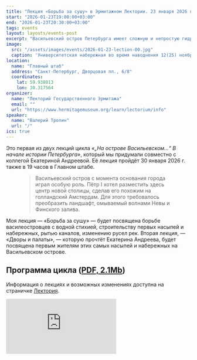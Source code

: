 ```yaml
---
title: "Лекция «Борьба за сушу» в Эрмитажном Лектории. 23 января 2026 г."
start: "2026-01-23T19:00:00+03:00"
end: "2026-01-23T20:30:00+03:00"
tags: events
layout: layouts/events-post
excerpt: "Васильевский остров Петербурга имеет сложную и непростую гидрографическую историю. В одних местах первые василеостровцы справляли русла рек и рыли каналы, а в других, наоборот, подсыпали и укрепляли берега, отвоёвывая у невских вод пространство для жизни. О борьбе василеостровцев с водной стихией в первые десятилетия после основания города мы и поговорим на нашей лекции..."
image:
  src: "/assets/images/events/2026-01-23-lection-00.jpg"
  caption: 'Университетская набережная во время наводнения 12(25) ноября 1903 года. Фото ателье Карла Буллы. Источник: <a href="https://pastvu.com/p/212671">pastvu.com</a>'
location:
  name: "Главный штаб"
  address: "Санкт-Петербург, Дворцовая пл., 6/8"
  coordinates:
    lat: 59.938013
    lon: 30.317564
organizer:
  name: "Лекторий Государственного Эрмитажа"
  email: ""
  url: "https://www.hermitagemuseum.org/learn/lectorium/info"
speaker:
  name: "Валерий Тропин"
  url: "/"
ics: true
---
```


<p class="drop-cap">
Это первая из двух лекций цикла <cite>«„На острове Васильевском…“ В начале истории Петербурга»</cite>, который мы придумали совместно с коллегой Екатериной Андреевой. Её лекция пройдёт 30 января 2026 г. также в 19 часов в Главном штабе.
</p>

<figure class="quote">
  <blockquote>
Васильевский остров с момента основания города играл особую роль.
Пётр I хотел разместить здесь центр новой столицы, сделав его похожим
на голландский Амстердам. Для этого требовалось преобразить ландшафт,
омываемый волнами Невы и Финского залива.
  </blockquote>
  <figcaption class="quote-caption"></figcaption>
</figure>

Моя лекция — «Борьба за сушу» — будет посвящена борьбе василеостровцев с водной стихией, строительству первых насыпей и набережных, рытью каналов, изменению русел рек. Вторая лекция, — «Дворы и палаты», — которую прочтёт Екатерина Андреева, будет посвящена первым жителям этих самых насыпей и набережных на Васильевском острове.

## Программа цикла ([PDF, 2.1Mb](https://psv4.userapi.com/s/v1/d2/kaiTWTGR0zqCICshrsUnylqpp5fzvkiqJYxZ31qm0bt1Ww7o8L3078JsKW9ASrDRE-cojxU_78zmwsIu96wjV5HTixiHawE0lqcQqY_HTGXwnI8A25SPww7yYGMXrx38uV1ZTPPM7Yt5/Lektoriy_Ermitazha_Lektsionny_sezon_2025-2026.pdf))

Информация о лекциях и возможных изменениях доступна на страничке [Лектория](https://www.hermitagemuseum.org/learn/lectorium/info "Информация о лекциях в Эрмитажном Лектории").

<div class="pdf-frame">
  <iframe
    src="https://psv4.userapi.com/s/v1/d2/kaiTWTGR0zqCICshrsUnylqpp5fzvkiqJYxZ31qm0bt1Ww7o8L3078JsKW9ASrDRE-cojxU_78zmwsIu96wjV5HTixiHawE0lqcQqY_HTGXwnI8A25SPww7yYGMXrx38uV1ZTPPM7Yt5/Lektoriy_Ermitazha_Lektsionny_sezon_2025-2026.pdf#zoom=page-fit&page=20"
    title="PDF Viewer"
    loading="lazy"
    frameborder="0"
  ></iframe>
</div>
